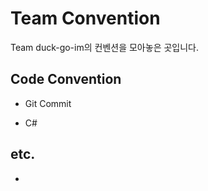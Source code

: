 # Team Convention
Team duck-go-im의 컨벤션을 모아놓은 곳입니다.

## Code Convention
- Git Commit

- C#

## etc.
- 

